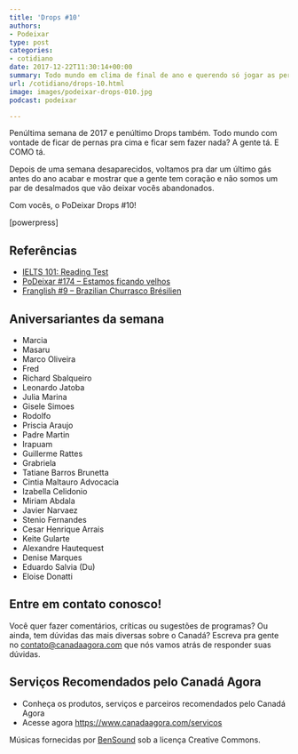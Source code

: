 ```yaml
---
title: 'Drops #10'
authors:
- Podeixar
type: post
categories:
- cotidiano
date: 2017-12-22T11:30:14+00:00
summary: Todo mundo em clima de final de ano e querendo só jogar as pernas pra cima, encher a cara de peru e Sidra Cereser? Pois segurem as pontas um pouco mais que já tá quase acabando. E pra dar uma mãozinha, curtam o penúltimo Drops deste ano!
url: /cotidiano/drops-10.html
image: images/podeixar-drops-010.jpg
podcast: podeixar

---
```

Penúltima semana de 2017 e penúltimo Drops também. Todo mundo com vontade de ficar de pernas pra cima e ficar sem fazer nada? A gente tá. E COMO tá.

Depois de uma semana desaparecidos, voltamos pra dar um último gás antes do ano acabar e mostrar que a gente tem coração e não somos um par de desalmados que vão deixar vocês abandonados.

Com vocês, o PoDeixar Drops #10!

[powerpress]

## Referências

  * [IELTS 101: Reading Test][1]
  * [PoDeixar #174 &#8211; Estamos ficando velhos][2]
  * [Franglish #9 &#8211; Brazilian Churrasco Brésilien][3]

## Aniversariantes da semana

  * Marcia
  * Masaru
  * Marco Oliveira
  * Fred
  * Richard Sbalqueiro
  * Leonardo Jatoba
  * Julia Marina
  * Gisele Simoes
  * Rodolfo
  * Priscia Araujo
  * Padre Martin
  * Irapuam
  * Guillerme Rattes
  * Grabriela
  * Tatiane Barros Brunetta
  * Cintia Maltauro Advocacia
  * Izabella Celidonio
  * Miriam Abdala
  * Javier Narvaez
  * Stenio Fernandes
  * Cesar Henrique Arrais
  * Keite Gularte
  * Alexandre Hautequest
  * Denise Marques
  * Eduardo Salvia (Du)
  * Eloise Donatti

## Entre em contato conosco!

Você quer fazer comentários, críticas ou sugestões de programas? Ou ainda, tem dúvidas das mais diversas sobre o Canadá? Escreva pra gente no <contato@canadaagora.com> que nós vamos atrás de responder suas dúvidas.

## Serviços Recomendados pelo Canadá Agora

  * Conheça os produtos, serviços e parceiros recomendados pelo Canadá Agora
  * Acesse agora <https://www.canadaagora.com/servicos>

Músicas fornecidas por <a href="http://www.bensound.com/" target="_blank" rel="noopener noreferrer">BenSound</a> sob a licença Creative Commons.

 [1]: https://www.canadaagora.com/soraya-quirino/ielts-101-reading-test.html
 [2]: https://www.canadaagora.com/podeixar/estamos-ficando-velhos.html
 [3]: https://www.canadaagora.com/franglish/churrasco.html